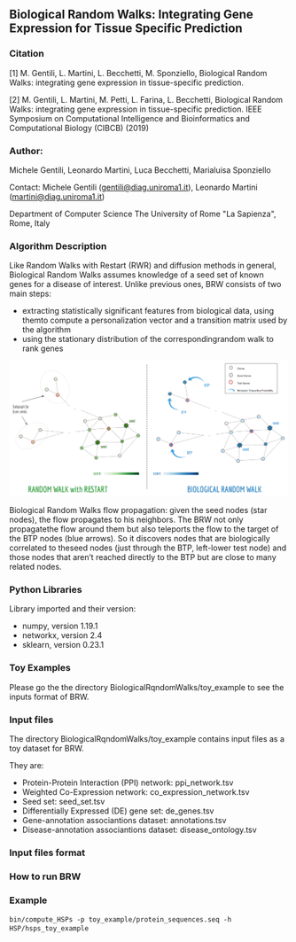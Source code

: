 ## Biological Random Walks: Integrating Gene Expression for Tissue Specific Prediction

### Citation 
[1] M. Gentili, L. Martini, L. Becchetti, M. Sponziello, Biological Random Walks: integrating gene expression in tissue-specific prediction. 

[2] M. Gentili, L. Martini, M. Petti, L. Farina, L. Becchetti, Biological Random Walks: integrating gene expression in tissue-specific prediction. IEEE Symposium on Computational Intelligence and Bioinformatics and Computational Biology (CIBCB) (2019)

### Author: 

Michele Gentili, Leonardo Martini, Luca Becchetti, Marialuisa Sponziello

Contact:
Michele Gentili (gentili@diag.uniroma1.it),  Leonardo Martini (martini@diag.uniroma1.it)

Department of Computer Science
The University of Rome "La Sapienza", Rome, Italy

### Algorithm Description

Like Random Walks with Restart (RWR) and diffusion methods in general, Biological Random Walks assumes knowledge of a seed set of known genes for a disease of interest. Unlike previous ones, BRW consists of two main steps:

- extracting statistically significant features from biological data, using themto compute a personalization vector and a transition matrix used by the algorithm
- using the stationary distribution of the correspondingrandom walk to rank genes


![alt text](https://github.com/LeoM93/BiologicalRandomWalks/blob/master/imgs/BRW_flow.png?raw=true)

Biological Random  Walks flow propagation: given the seed nodes (star nodes), the flow propagates to his neighbors. The BRW not only propagatethe  flow  around  them  but  also  teleports  the  flow  to  the  target  of  the  BTP  nodes  (blue  arrows).  So  it  discovers  nodes  that  are  biologically  correlated  to  theseed nodes (just through the BTP, left-lower test node) and those nodes that aren’t reached directly to the BTP but are close to many related nodes.

### Python Libraries
Library imported and their version:

- numpy, version 1.19.1
- networkx, version 2.4
- sklearn, version 0.23.1 

### Toy Examples

Please go the the directory BiologicalRqndomWalks/toy_example to see the inputs format of BRW. 

### Input files

The directory BiologicalRqndomWalks/toy_example contains input files as a toy dataset for BRW.

They are:
 - Protein-Protein Interaction (PPI) network: ppi_network.tsv
 - Weighted Co-Expression network: co_expression_network.tsv
 - Seed set: seed_set.tsv
 - Differentially Expressed (DE) gene set: de_genes.tsv
 - Gene-annotation associantions dataset: annotations.tsv
 - Disease-annotation associantions dataset: disease_ontology.tsv


### Input files format

### How to run BRW


### Example

 ```
 bin/compute_HSPs -p toy_example/protein_sequences.seq -h HSP/hsps_toy_example 
 ```


